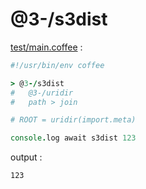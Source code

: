 [‼️]: ✏️README.mdt

# @3-/s3dist

[test/main.coffee](./test/main.coffee) :

```coffee
#!/usr/bin/env coffee

> @3-/s3dist
#   @3-/uridir
#   path > join

# ROOT = uridir(import.meta)

console.log await s3dist 123
```

output :

```
123
```
